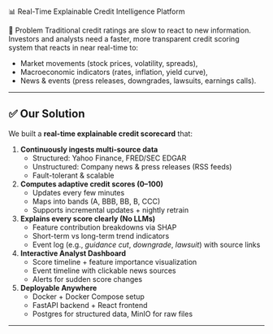 📊 Real-Time Explainable Credit Intelligence Platform

🚀 Problem
Traditional credit ratings are slow to react to new information.  
Investors and analysts need a faster, more transparent credit scoring system that reacts in near real-time to:
- Market movements (stock prices, volatility, spreads),
- Macroeconomic indicators (rates, inflation, yield curve),
- News & events (press releases, downgrades, lawsuits, earnings calls).

---

## ✅ Our Solution
We built a **real-time explainable credit scorecard** that:
1. **Continuously ingests multi-source data**
   - Structured: Yahoo Finance, FRED/SEC EDGAR
   - Unstructured: Company news & press releases (RSS feeds)
   - Fault-tolerant & scalable
2. **Computes adaptive credit scores (0–100)**
   - Updates every few minutes
   - Maps into bands (A, BBB, BB, B, CCC)
   - Supports incremental updates + nightly retrain
3. **Explains every score clearly (No LLMs)**
   - Feature contribution breakdowns via SHAP
   - Short-term vs long-term trend indicators
   - Event log (e.g., *guidance cut*, *downgrade*, *lawsuit*) with source links
4. **Interactive Analyst Dashboard**
   - Score timeline + feature importance visualization
   - Event timeline with clickable news sources
   - Alerts for sudden score changes
5. **Deployable Anywhere**
   - Docker + Docker Compose setup
   - FastAPI backend + React frontend
   - Postgres for structured data, MinIO for raw files

---


